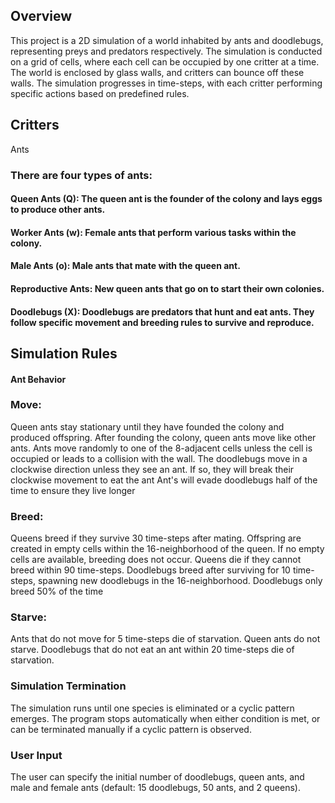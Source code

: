 ## Overview
This project is a 2D simulation of a world inhabited by ants and doodlebugs, representing preys and predators respectively. The simulation is conducted on a grid of cells, where each cell can be occupied by one critter at a time. The world is enclosed by glass walls, and critters can bounce off these walls. The simulation progresses in time-steps, with each critter performing specific actions based on predefined rules.

## Critters
Ants

### There are four types of ants:
#### Queen Ants (Q): The queen ant is the founder of the colony and lays eggs to produce other ants.
#### Worker Ants (w): Female ants that perform various tasks within the colony.
#### Male Ants (o): Male ants that mate with the queen ant.
#### Reproductive Ants: New queen ants that go on to start their own colonies.
#### Doodlebugs (X): Doodlebugs are predators that hunt and eat ants. They follow specific movement and breeding rules to survive and reproduce.


## Simulation Rules
#### Ant Behavior

### Move:
Queen ants stay stationary until they have founded the colony and produced offspring.
After founding the colony, queen ants move like other ants.
Ants move randomly to one of the 8-adjacent cells unless the cell is occupied or leads to a collision with the wall.
The doodlebugs move in a clockwise direction unless they see an ant. If so, they will break their clockwise movement to eat the ant
Ant's will evade doodlebugs half of the time to ensure they live longer

### Breed:
Queens breed if they survive 30 time-steps after mating.
Offspring are created in empty cells within the 16-neighborhood of the queen.
If no empty cells are available, breeding does not occur.
Queens die if they cannot breed within 90 time-steps.
Doodlebugs breed after surviving for 10 time-steps, spawning new doodlebugs in the 16-neighborhood.
Doodlebugs only breed 50% of the time

### Starve:
Ants that do not move for 5 time-steps die of starvation.
Queen ants do not starve.
Doodlebugs that do not eat an ant within 20 time-steps die of starvation.

### Simulation Termination
The simulation runs until one species is eliminated or a cyclic pattern emerges.
The program stops automatically when either condition is met, or can be terminated manually if a cyclic pattern is observed.

### User Input
The user can specify the initial number of doodlebugs, queen ants, and male and female ants (default: 15 doodlebugs, 50 ants, and 2 queens).
